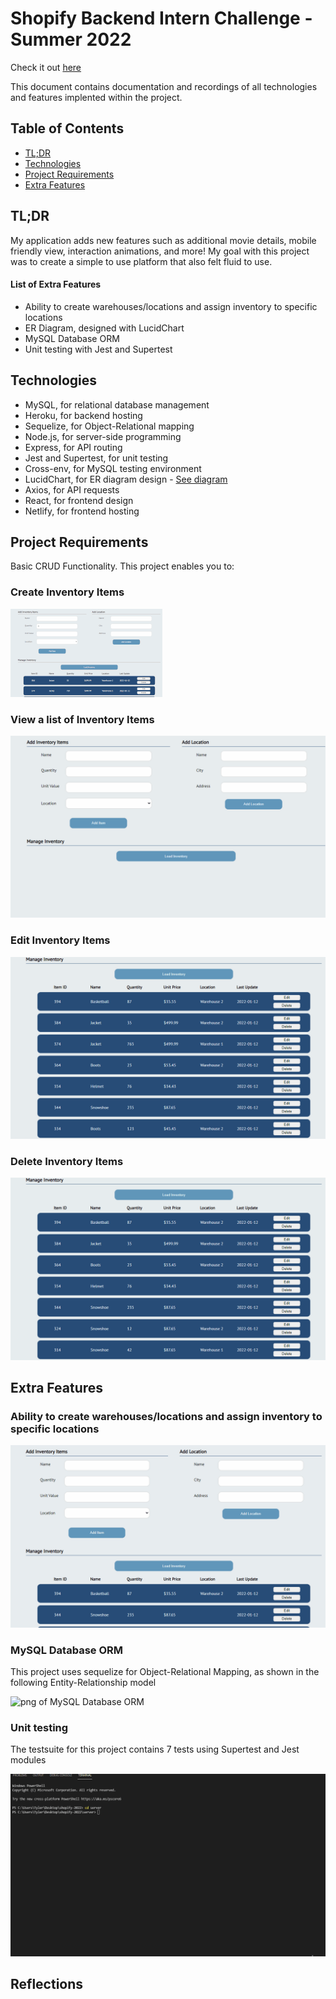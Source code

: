 # Shopify Backend Intern Challenge - Summer 2022

Check it out [here](https://shopify-backend-2022.netlify.app/)

This document contains documentation and recordings of all technologies and features implented within the project.

## Table of Contents

- [TL;DR](https://github.com/tylerami/shopify-2022#tldr)
- [Technologies](https://github.com/tylerami/shopify-2022#technologies)
- [Project Requirements](https://github.com/tylerami/shopify-2022#project-requirements)
- [Extra Features](https://github.com/tylerami/shopify-2022#extra-features)

## TL;DR

My application adds new features such as additional movie details, mobile friendly view, interaction animations, and more! My goal with this project was to create a simple to use platform that also felt fluid to use.

#### List of Extra Features

- Ability to create warehouses/locations and assign inventory to specific locations
- ER Diagram, designed with LucidChart
- MySQL Database ORM
- Unit testing with Jest and Supertest

## Technologies

- MySQL, for relational database management
- Heroku, for backend hosting
- Sequelize, for Object-Relational mapping
- Node.js, for server-side programming
- Express, for API routing
- Jest and Supertest, for unit testing
- Cross-env, for MySQL testing environment
- LucidChart, for ER diagram design - [See diagram](/static/ERDiagram.gif)
- Axios, for API requests
- React, for frontend design
- Netlify, for frontend hosting

## Project Requirements

Basic CRUD Functionality. This project enables you to:

### Create Inventory Items

![gid of Create Inventory Items](/static/CreateItem.gif)

### View a list of Inventory Items

![gif of View a list of Inventory Items](/static/ViewItems.gif)

### Edit Inventory Items

![gif of Edit Inventory Items](/static/EditItem.gif)

### Delete Inventory Items

![gif of Delete Inventory Items](/static/DeleteItem.gif)

## Extra Features

### Ability to create warehouses/locations and assign inventory to specific locations

![gif of create warehouses](/static/CreateLocation.gif)

### MySQL Database ORM

This project uses sequelize for Object-Relational Mapping, as shown in the following Entity-Relationship model

![png of MySQL Database ORM](/static/ERDiagram.gif)

### Unit testing

The testsuite for this project contains 7 tests using Supertest and Jest modules

![gif of testsuite](/static/tests.gif)

## Reflections

